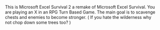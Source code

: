 This is Microsoft Excel Survival 2 a remake of Microsoft Excel Survival. You are playing an X in an RPG Turn Based Game. The main goal is to scavenge chests and enemies to become stronger. (
If you hate the wilderness why not chop down some trees too? )
